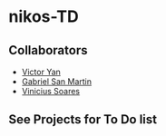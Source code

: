 # nikos-TD

## Collaborators
- [Victor Yan](https://github.com/Victor7095)
- [Gabriel San Martin](https://github.com/gasmartin)
- [Vinicius Soares](https://github.com/Vinicius-Soares)

## See Projects for To Do list
